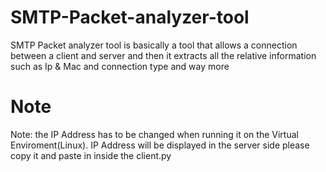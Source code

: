 # SMTP-Packet-analyzer-tool
 SMTP Packet analyzer tool is basically a tool that allows a connection between a client and 
 server and then it extracts all the relative information such as Ip & Mac and connection type and 
 way more


# Note
Note: the IP Address has to be changed when running it on the Virtual Enviroment(Linux). IP Address will be displayed in the server side please copy it and paste in inside the client.py
